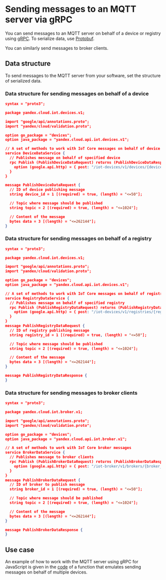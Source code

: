 # Sending messages to an MQTT server via gRPC

You can send messages to an MQTT server on behalf of a device or registry using [gRPC](https://grpc.io/docs/). To serialize data, use [Protobuf](https://developers.google.com/protocol-buffers/docs/overview).

You can similarly send messages to broker clients.

## Data structure

To send messages to the MQTT server from your software, set the structure of serialized data.

### Data structure for sending messages on behalf of a device

```json
syntax = "proto3";

package yandex.cloud.iot.devices.v1;

import "google/api/annotations.proto";
import "yandex/cloud/validation.proto";

option go_package = "devices";
option java_package = "yandex.cloud.api.iot.devices.v1";

// A set of methods to work with IoT Core messages on behalf of device
service DeviceDataService {
  // Publishes message on behalf of specified device
  rpc Publish (PublishDeviceDataRequest) returns (PublishDeviceDataResponse) {
    option (google.api.http) = { post: "/iot-devices/v1/devices/{device_id}/publish" body: "*" };
  }
}

message PublishDeviceDataRequest {
  // ID of device publishing message
  string device_id = 1 [(required) = true, (length) = "<=50"];

  // Topic where message should be published
  string topic = 2 [(required) = true, (length) = "<=1024"];

  // Content of the message
  bytes data = 3 [(length) = "<=262144"];
}
```

### Data structure for sending messages on behalf of a registry

```json
syntax = "proto3";

package yandex.cloud.iot.devices.v1;

import "google/api/annotations.proto";
import "yandex/cloud/validation.proto";

option go_package = "devices";
option java_package = "yandex.cloud.api.iot.devices.v1";

// A set of methods to work with IoT Core messages on behalf of registry
service RegistryDataService {
  // Publishes message on behalf of specified registry
  rpc Publish (PublishRegistryDataRequest) returns (PublishRegistryDataResponse) {
    option (google.api.http) = { post: "/iot-devices/v1/registries/{registry_id}/publish" body: "*" };
  }
}
message PublishRegistryDataRequest {
  // ID of registry publishing message
  string registry_id = 1 [(required) = true, (length) = "<=50"];

  // Topic where message should be published
  string topic = 2 [(required) = true, (length) = "<=1024"];

  // Content of the message
  bytes data = 3 [(length) = "<=262144"];
}

message PublishRegistryDataResponse {
}
```

### Data structure for sending messages to broker clients

```json
syntax = "proto3";

package yandex.cloud.iot.broker.v1;

import "google/api/annotations.proto";
import "yandex/cloud/validation.proto";

option go_package = "devices";
option java_package = "yandex.cloud.api.iot.broker.v1";

// A set of methods to work with IoT Core broker messages
service BrokerDataService {
  // Publishes message to broker clients
  rpc Publish (PublishBrokerDataRequest) returns (PublishBrokerDataResponse) {
    option (google.api.http) = { post: "/iot-broker/v1/brokers/{broker_id}/publish" body: "*" };
  }
}
message PublishBrokerDataRequest {
  // ID of broker to publish message
  string broker_id = 1 [(required) = true, (length) = "<=50"];

  // Topic where message should be published
  string topic = 2 [(required) = true, (length) = "<=1024"];

  // Content of the message
  bytes data = 3 [(length) = "<=262144"];
}

message PublishBrokerDataResponse {
}
```

## Use case

An example of how to work with the MQTT server using gRPC for JavaScript is given in the [code](https://github.com/yandex-cloud/examples/blob/master/iot/Scenarios/terraform/emulator_publish/publish/iot_data.js) of a function that emulates sending messages on behalf of multiple devices.
